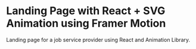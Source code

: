 # Landing Page with React + SVG Animation using Framer Motion

Landing page for a job service provider using React and Animation Library.
